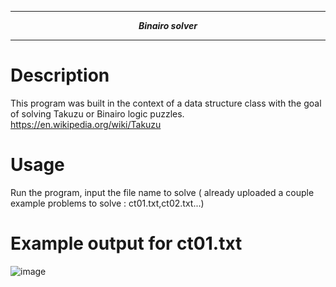 
---
**<p align="center"><i>Binairo solver</i></p>**

---

# Description
This program was built in the context of a data structure class with the goal of solving Takuzu or Binairo logic puzzles. https://en.wikipedia.org/wiki/Takuzu

# Usage

Run the program, input the file name to solve ( already uploaded a couple example problems to solve : ct01.txt,ct02.txt...)

# Example output for ct01.txt
![image](https://user-images.githubusercontent.com/43648120/116591103-78f4f600-a8ec-11eb-9d02-ba37f1a0b141.png)
